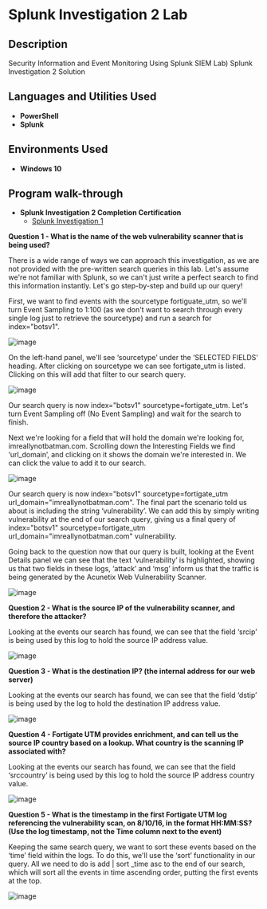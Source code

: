 <h1>Splunk Investigation 2 Lab</h1>



<h2>Description</h2>
Security Information and Event Monitoring
Using Splunk SIEM
Lab) Splunk Investigation 2 Solution<br />


<h2>Languages and Utilities Used</h2>

- <b>PowerShell</b> 
- <b>Splunk</b>

<h2>Environments Used </h2>

- <b>Windows 10</b> 

<h2>Program walk-through </h2>


- <b>Splunk Investigation 2 Completion Certification </b>
  - [Splunk Investigation 1]([http://www.keepandshare.com/doc8/view.php?id=30596&da=y](https://elearning.securityblue.team/public/lab-certificate/6c8a44cc-6346-425c-896d-a82b6d4d063b))
 
<b>Question 1 - What is the name of the web vulnerability scanner that is being used?</b>

There is a wide range of ways we can approach this investigation, as we are not provided with the pre-written search queries in this lab. Let's assume we're not familiar with Splunk, so we can't just write a perfect search to find this information instantly. Let's go step-by-step and build up our query!

First, we want to find events with the sourcetype fortiguate_utm, so we'll turn Event Sampling to 1:100 (as we don't want to search through every single log just to retrieve the sourcetype) and run a search for index="botsv1".

 ![image](https://github.com/abdullaah019/splunkinvestigation2/assets/139023222/60e78e7e-caaf-4608-9f65-bbe6a3afc8e1)


On the left-hand panel, we'll see ‘sourcetype’ under the ‘SELECTED FIELDS’ heading. After clicking on sourcetype we can see fortigate_utm is listed. Clicking on this will add that filter to our search query.

 ![image](https://github.com/abdullaah019/splunkinvestigation2/assets/139023222/5589a1f0-a5bf-4467-a802-ceee424d961f)


Our search query is now index="botsv1" sourcetype=fortigate_utm. Let's turn Event Sampling off (No Event Sampling) and wait for the search to finish.

Next we're looking for a field that will hold the domain we're looking for, imreallynotbatman.com. Scrolling down the Interesting Fields we find ‘url_domain’, and clicking on it shows the domain we're interested in. We can click the value to add it to our search.

 ![image](https://github.com/abdullaah019/splunkinvestigation2/assets/139023222/aab662e4-b2ef-42c7-be95-8c7019f721d2)


Our search query is now index="botsv1" sourcetype=fortigate_utm url_domain="imreallynotbatman.com". The final part the scenario told us about is including the string ‘vulnerability’. We can add this by simply writing vulnerability at the end of our search query, giving us a final query of index="botsv1" sourcetype=fortigate_utm url_domain="imreallynotbatman.com" vulnerability.

Going back to the question now that our query is built, looking at the Event Details panel we can see that the text ‘vulnerability’ is highlighted, showing us that two fields in these logs, ‘attack’ and ‘msg’ inform us that the traffic is being generated by the Acunetix Web Vulnerability Scanner.

 ![image](https://github.com/abdullaah019/splunkinvestigation2/assets/139023222/f068eba9-a56d-44e6-b855-30028f113ed3)


<b>Question 2 - What is the source IP of the vulnerability scanner, and therefore the attacker?</b>

Looking at the events our search has found, we can see that the field ‘srcip’ is being used by this log to hold the source IP address value.

 ![image](https://github.com/abdullaah019/splunkinvestigation2/assets/139023222/625ebd7b-bfb9-45bd-9ab3-483ce940cbb8)


<b>Question 3 - What is the destination IP? (the internal address for our web server)</b>

Looking at the events our search has found, we can see that the field ‘dstip’ is being used by the log to hold the destination IP address value.

 ![image](https://github.com/abdullaah019/splunkinvestigation2/assets/139023222/7de71f53-8f53-4f06-996e-e16fceb5d441)

<b>Question 4 - Fortigate UTM provides enrichment, and can tell us the source IP country based on a lookup. What country is the scanning IP associated with?</b>

Looking at the events our search has found, we can see that the field ‘srccountry’ is being used by this log to hold the source IP address country value.

 ![image](https://github.com/abdullaah019/splunkinvestigation2/assets/139023222/90aed54c-63ff-428d-b679-0328b681de7b)

<b>Question 5 - What is the timestamp in the first Fortigate UTM log referencing the vulnerability scan, on 8/10/16, in the format HH:MM:SS? (Use the log timestamp, not the Time column next to the event)</b>

Keeping the same search query, we want to sort these events based on the ‘time’ field within the logs. To do this, we'll use the ‘sort’ functionality in our query. All we need to do is add | sort _time asc to the end of our search, which will sort all the events in time ascending order, putting the first events at the top.

 ![image](https://github.com/abdullaah019/splunkinvestigation2/assets/139023222/2a4fb6a2-fac0-427d-adcf-a98c13fe7af8)




<!--
 ```diff
- text in red
+ text in green
! text in orange
# text in gray
@@ text in purple (and bold)@@
```
--!>
